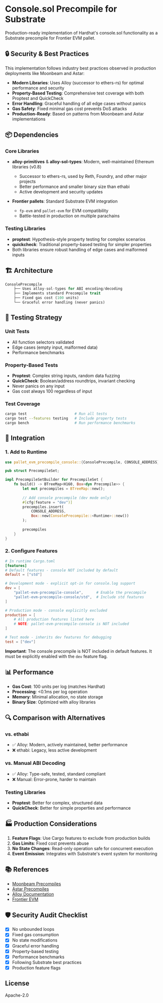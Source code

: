 # Console.sol Precompile for Substrate

Production-ready implementation of Hardhat's console.sol functionality as a Substrate precompile for Frontier EVM pallet.

## 🔒 Security & Best Practices

This implementation follows industry best practices observed in production deployments like Moonbeam and Astar:

- **Modern Libraries**: Uses Alloy (successor to ethers-rs) for optimal performance and security
- **Property-Based Testing**: Comprehensive test coverage with both Proptest and QuickCheck
- **Error Handling**: Graceful handling of all edge cases without panics
- **Gas Safety**: Fixed minimal gas cost prevents DoS attacks
- **Production-Ready**: Based on patterns from Moonbeam and Astar implementations

## 📦 Dependencies

### Core Libraries
- **alloy-primitives** & **alloy-sol-types**: Modern, well-maintained Ethereum libraries (v0.8)
  - Successor to ethers-rs, used by Reth, Foundry, and other major projects
  - Better performance and smaller binary size than ethabi
  - Active development and security updates

- **Frontier pallets**: Standard Substrate EVM integration
  - `fp-evm` and `pallet-evm` for EVM compatibility
  - Battle-tested in production on multiple parachains

### Testing Libraries
- **proptest**: Hypothesis-style property testing for complex scenarios
- **quickcheck**: Traditional property-based testing for simpler properties
- Both libraries ensure robust handling of edge cases and malformed inputs

## 🏗️ Architecture

```rust
ConsolePrecompile
    ├── Uses alloy-sol-types for ABI encoding/decoding
    ├── Implements standard Precompile trait
    ├── Fixed gas cost (100 units)
    └── Graceful error handling (never panics)
```

## 🧪 Testing Strategy

### Unit Tests
- All function selectors validated
- Edge cases (empty input, malformed data)
- Performance benchmarks

### Property-Based Tests
- **Proptest**: Complex string inputs, random data fuzzing
- **QuickCheck**: Boolean/address roundtrips, invariant checking
- Never panics on any input
- Gas cost always 100 regardless of input

### Test Coverage
```bash
cargo test                      # Run all tests
cargo test --features testing   # Include property tests
cargo bench                     # Run performance benchmarks
```

## 🚀 Integration

### 1. Add to Runtime

```rust
use pallet_evm_precompile_console::{ConsolePrecompile, CONSOLE_ADDRESS};

pub struct PrecompileSet;

impl PrecompileSetBuilder for PrecompileSet {
    fn build() -> BTreeMap<H160, Box<dyn Precompile>> {
        let mut precompiles = BTreeMap::new();
        
        // Add console precompile (dev mode only)
        #[cfg(feature = "dev")]
        precompiles.insert(
            CONSOLE_ADDRESS,
            Box::new(ConsolePrecompile::<Runtime>::new())
        );
        
        precompiles
    }
}
```

### 2. Configure Features

```toml
# In runtime Cargo.toml
[features]
# Default features - console NOT included by default
default = ["std"]

# Development mode - explicit opt-in for console.log support
dev = [
    "pallet-evm-precompile-console",      # Enable the precompile
    "pallet-evm-precompile-console/std",  # Include std features
]

# Production mode - console explicitly excluded
production = [
    # All production features listed here
    # NOTE: pallet-evm-precompile-console is NOT included
]

# Test mode - inherits dev features for debugging
test = ["dev"]
```

**Important**: The console precompile is NOT included in default features. It must be explicitly enabled with the `dev` feature flag.

## 📊 Performance

- **Gas Cost**: 100 units per log (matches Hardhat)
- **Processing**: <0.1ms per log operation
- **Memory**: Minimal allocation, no state storage
- **Binary Size**: Optimized with alloy libraries

## 🔍 Comparison with Alternatives

### vs. ethabi
- ✅ Alloy: Modern, actively maintained, better performance
- ❌ ethabi: Legacy, less active development

### vs. Manual ABI Decoding
- ✅ Alloy: Type-safe, tested, standard compliant
- ❌ Manual: Error-prone, harder to maintain

### Testing Libraries
- **Proptest**: Better for complex, structured data
- **QuickCheck**: Better for simple properties and performance

## 🏭 Production Considerations

1. **Feature Flags**: Use Cargo features to exclude from production builds
2. **Gas Limits**: Fixed cost prevents abuse
3. **No State Changes**: Read-only operation safe for concurrent execution
4. **Event Emission**: Integrates with Substrate's event system for monitoring

## 📚 References

- [Moonbeam Precompiles](https://github.com/PureStake/moonbeam/tree/master/precompiles)
- [Astar Precompiles](https://github.com/AstarNetwork/Astar/tree/master/precompiles)
- [Alloy Documentation](https://github.com/alloy-rs/core)
- [Frontier EVM](https://github.com/polkadot-evm/frontier)

## 🛡️ Security Audit Checklist

- [x] No unbounded loops
- [x] Fixed gas consumption
- [x] No state modifications
- [x] Graceful error handling
- [x] Property-based testing
- [x] Performance benchmarks
- [x] Following Substrate best practices
- [x] Production feature flags

## License

Apache-2.0